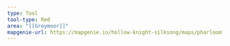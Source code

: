 ```yaml
---
type: Tool
tool-type: Red
area: "[[Greymoor]]"
mapgenie-url: https://mapgenie.io/hollow-knight-silksong/maps/pharloom?locationIds=478058
---
```


